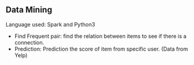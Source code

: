 ## Data Mining
Language used: Spark and Python3
* Find Frequent pair: find the relation between items to see if there is a connection.
* Prediction: Prediction the score of item from specific user. (Data from Yelp)
